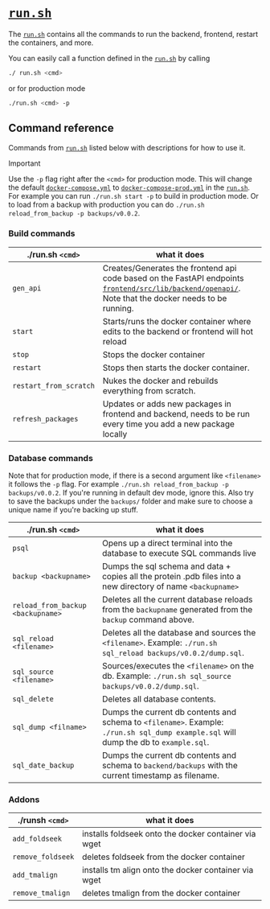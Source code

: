 #  [`run.sh`](../run.sh)

The [`run.sh`](../run.sh) contains all the commands to run the backend, frontend, restart the containers, and more.

You can easily call a function defined in the [`run.sh`](../run.sh) by calling

```bash
./ run.sh <cmd>
```

or for production mode

```bash
./run.sh <cmd> -p
```

## Command reference

Commands from [`run.sh`](../run.sh) listed below with descriptions for how to use it.

> [!IMPORTANT]
> Use the `-p` flag right after the `<cmd>` for production mode. This will change the default [`docker-compose.yml`](../docker-compose.yml) to [`docker-compose-prod.yml`](../docker-compose-prod.yml) in the [`run.sh`](../run.sh).
> For example you can run `./run.sh start -p` to build in production mode. Or to load from a backup with production you can do `./run.sh reload_from_backup -p backups/v0.0.2`.

### Build commands

|  ./run.sh `<cmd>` |  what it does  |
|---|---|
|  `gen_api` |  Creates/Generates the frontend api code based on the FastAPI endpoints [`frontend/src/lib/backend/openapi/`](../frontend/src/lib/openapi/). Note that the docker needs to be running. |
|  `start` |  Starts/runs the docker container where edits to the backend or frontend will hot reload |
|  `stop` |   Stops the docker container |
|  `restart` |   Stops then starts the docker container. |
|  `restart_from_scratch` |  Nukes the docker and rebuilds everything from scratch. |
|  `refresh_packages` |   Updates or adds new packages in frontend and backend, needs to be run every time you add a new package locally |


### Database commands

Note that for production mode, if there is a second argument like `<filename>` it follows the `-p` flag. For example `./run.sh reload_from_backup -p backups/v0.0.2`. If you're running in default dev mode, ignore this. Also try to save the backups under the `backups/` folder and make sure to choose a unique name if you're backing up stuff.

|  ./run.sh `<cmd>` |  what it does  |
|---|---|
|  `psql` | Opens up a direct terminal into the database to execute SQL commands live |
|  `backup <backupname>` | Dumps the sql schema and data + copies all the protein .pdb files into a new directory of name `<backupname>`|
|  `reload_from_backup <backupname>` | Deletes all the current database reloads from the `backupname` generated from the `backup` command above.|
|  `sql_reload <filename>` | Deletes all the database and sources the `<filename>`. Example: `./run.sh sql_reload backups/v0.0.2/dump.sql`.|
|  `sql_source <filename>` | Sources/executes the `<filename>` on the db. Example: `./run.sh sql_source backups/v0.0.2/dump.sql`.|
|  `sql_delete` | Deletes all database contents.|
|  `sql_dump <filname>` | Dumps the current db contents and schema to `<filename>`. Example: `./run.sh sql_dump example.sql` will dump the db to `example.sql`.|
|  `sql_date_backup` | Dumps the current db contents and schema to `backend/backups` with the current timestamp as filename. |

### Addons
|  ./runsh `<cmd>` |  what it does  |
|---|---|
|  `add_foldseek` |  installs foldseek onto the docker container via wget |
|  `remove_foldseek` |  deletes foldseek from the docker container |
|  `add_tmalign` | installs tm align onto the docker container via wget |
|  `remove_tmalign` | deletes tmalign from the docker container |


